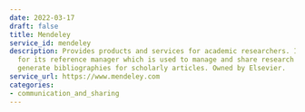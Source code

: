 ```yaml
---
date: 2022-03-17
draft: false
title: Mendeley
service_id: mendeley
description: Provides products and services for academic researchers. It is most known
  for its reference manager which is used to manage and share research papers and
  generate bibliographies for scholarly articles. Owned by Elsevier.
service_url: https://www.mendeley.com
categories:
- communication_and_sharing
---
```



